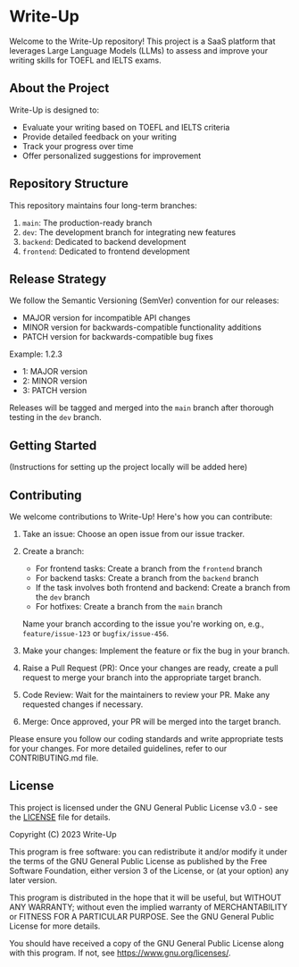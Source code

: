 # Write-Up

Welcome to the Write-Up repository! This project is a SaaS platform that leverages Large Language Models (LLMs) to assess and improve your writing skills for TOEFL and IELTS exams.

## About the Project

Write-Up is designed to:
- Evaluate your writing based on TOEFL and IELTS criteria
- Provide detailed feedback on your writing
- Track your progress over time
- Offer personalized suggestions for improvement

## Repository Structure

This repository maintains four long-term branches:

1. `main`: The production-ready branch
2. `dev`: The development branch for integrating new features
3. `backend`: Dedicated to backend development
4. `frontend`: Dedicated to frontend development

## Release Strategy

We follow the Semantic Versioning (SemVer) convention for our releases:

- MAJOR version for incompatible API changes
- MINOR version for backwards-compatible functionality additions
- PATCH version for backwards-compatible bug fixes

Example: 1.2.3
- 1: MAJOR version
- 2: MINOR version
- 3: PATCH version

Releases will be tagged and merged into the `main` branch after thorough testing in the `dev` branch.

## Getting Started

(Instructions for setting up the project locally will be added here)

## Contributing

We welcome contributions to Write-Up! Here's how you can contribute:

1. Take an issue: Choose an open issue from our issue tracker.

2. Create a branch:
   - For frontend tasks: Create a branch from the `frontend` branch
   - For backend tasks: Create a branch from the `backend` branch
   - If the task involves both frontend and backend: Create a branch from the `dev` branch
   - For hotfixes: Create a branch from the `main` branch

   Name your branch according to the issue you're working on, e.g., `feature/issue-123` or `bugfix/issue-456`.

3. Make your changes: Implement the feature or fix the bug in your branch.

4. Raise a Pull Request (PR): Once your changes are ready, create a pull request to merge your branch into the appropriate target branch.

5. Code Review: Wait for the maintainers to review your PR. Make any requested changes if necessary.

6. Merge: Once approved, your PR will be merged into the target branch.

Please ensure you follow our coding standards and write appropriate tests for your changes. For more detailed guidelines, refer to our CONTRIBUTING.md file.

## License

This project is licensed under the GNU General Public License v3.0 - see the [LICENSE](LICENSE) file for details.

Copyright (C) 2023 Write-Up

This program is free software: you can redistribute it and/or modify
it under the terms of the GNU General Public License as published by
the Free Software Foundation, either version 3 of the License, or
(at your option) any later version.

This program is distributed in the hope that it will be useful,
but WITHOUT ANY WARRANTY; without even the implied warranty of
MERCHANTABILITY or FITNESS FOR A PARTICULAR PURPOSE.  See the
GNU General Public License for more details.

You should have received a copy of the GNU General Public License
along with this program.  If not, see <https://www.gnu.org/licenses/>.